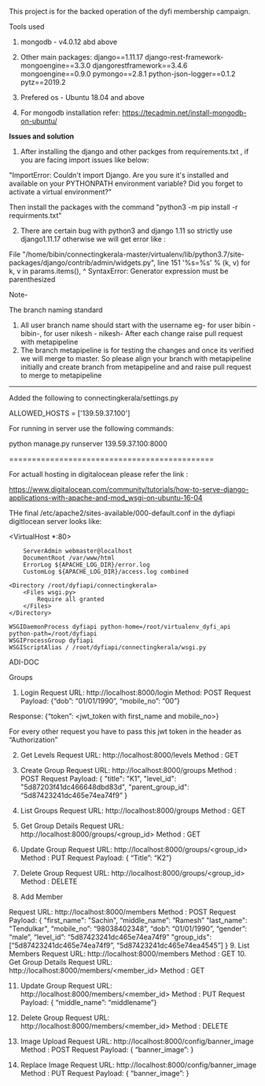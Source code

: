 This project is for the backed operation of the dyfi membership campaign.

Tools used

1. mongodb - v4.0.12 abd above
2. Other main packages:
    django==1.11.17
    django-rest-framework-mongoengine==3.3.0
    djangorestframework==3.4.6
    mongoengine==0.9.0
    pymongo==2.8.1
    python-json-logger==0.1.2
    pytz==2019.2
3. Prefered os - Ubuntu 18.04 and above

4. For mongodb installation refer:
   https://tecadmin.net/install-mongodb-on-ubuntu/



**Issues and solution**
1. After installing the django and other packges from requirements.txt , if you are facing import issues like below:

"ImportError: Couldn't import Django. Are you sure it's installed and available on your PYTHONPATH environment variable? Did you forget to activate a virtual environment?"

Then install the packages with the command "python3 -m pip install -r requirments.txt"

2. There are certain bug with python3 and django 1.11 so strictly use django1.11.17
  otherwise we will get error like :

  File "/home/bibin/connectingkerala-master/virtualenv/lib/python3.7/site-packages/django/contrib/admin/widgets.py", line 151
    '%s=%s' % (k, v) for k, v in params.items(),
    ^
SyntaxError: Generator expression must be parenthesized


Note- 

The branch naming standard

1. All user branch name should start with the username eg- for user bibin - bibin-<AnyIdetifier>, for user nikesh - nikesh-<AnyIdetifier>
   After each change raise pull request with metapipeline
2. The branch metapipeline is for testing the changes and once its verified we will merge to master.
   So please align your branch with metapipeline initially and create branch from metapipeline and and raise pull request to merge to metapipeline
------------

Added the following to connectingkerala/settings.py

ALLOWED_HOSTS = ['139.59.37.100']


For running in server use the following commands:

python manage.py runserver 139.59.37.100:8000

=============================================


For actuall hosting in digitalocean please refer the link :

https://www.digitalocean.com/community/tutorials/how-to-serve-django-applications-with-apache-and-mod_wsgi-on-ubuntu-16-04

THe final /etc/apache2/sites-available/000-default.conf in the dyfiapi digitlocean server looks like:



<VirtualHost *:80>

        ServerAdmin webmaster@localhost
        DocumentRoot /var/www/html
        ErrorLog ${APACHE_LOG_DIR}/error.log
        CustomLog ${APACHE_LOG_DIR}/access.log combined

    <Directory /root/dyfiapi/connectingkerala>
        <Files wsgi.py>
            Require all granted
        </Files>
    </Directory>

    WSGIDaemonProcess dyfiapi python-home=/root/virtualenv_dyfi_api python-path=/root/dyfiapi
    WSGIProcessGroup dyfiapi
    WSGIScriptAlias / /root/dyfiapi/connectingkerala/wsgi.py
</VirtualHost>


ADI-DOC

Groups
1.	Login
Request URL: http://localhost:8000/login
Method: POST
Request Payload: {“dob”: “01/01/1990”, “mobile_no”: “00”}

Response: {“token”: <jwt_token with first_name and mobile_no>}


For every other request you have to pass this jwt token in the header as “Authorization”

2.	Get Levels
Request URL: http://localhost:8000/levels
Method : GET

3.	Create Group
Request URL: http://localhost:8000/groups
Method : POST
Request Payload: 
	{
		"title": "K1",
		"level_id": "5d87203f41dc466648dbd83d",
		"parent_group_id": “5d87423241dc465e74ea74f9”
	}
4.	List Groups
Request URL: http://localhost:8000/groups
Method : GET
5.	Get Group Details
Request URL: http://localhost:8000/groups/<group_id>
Method : GET

6.	Update Group
Request URL: http://localhost:8000/groups/<group_id>
Method : PUT
Request Payload: { “Title”: “K2”}

7.	Delete Group
Request URL: http://localhost:8000/groups/<group_id>
Method : DELETE

8.	Add Member

Request URL: http://localhost:8000/members
Method : POST
Request Payload: 
	{
		"first_name": "Sachin",
		“middle_name”: “Ramesh”
		"last_name": "Tendulkar",
		“mobile_no”: “98038402348”,
		“dob”: “01/01/1990”,
		“gender”: “male”,
“level_id”: “5d87423241dc465e74ea74f9”
		"group_ids": [“5d87423241dc465e74ea74f9”, “5d87423241dc465e74ea4545”]
	}
9.	List Members
Request URL: http://localhost:8000/members
Method : GET
10.	Get Group Details
Request URL: http://localhost:8000/members/<member_id>
Method : GET

11.	Update Group
Request URL: http://localhost:8000/members/<member_id>
Method : PUT
Request Payload: { “middle_name”: “middlename”}

12.	Delete Group
Request URL: http://localhost:8000/members/<member_id>
Method : DELETE


13.	Image Upload
Request URL: http://localhost:8000/config/banner_image
Method : POST
Request Payload: { “banner_image”: <bas64image data>}
	
14.	Replace Image
Request URL: http://localhost:8000/config/banner_image
Method : PUT
Request Payload: { “banner_image”: <bas64image data>}


